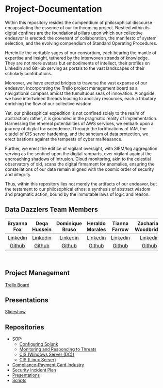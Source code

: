 # Project-Documentation
Within this repository resides the compendium of philosophical discourse encapsulating the essence of our forthcoming project. Nestled within its digital confines are the foundational pillars upon which our collective endeavor is erected: the covenant of collaboration, the manifesto of system selection, and the evolving compendium of Standard Operating Procedures.

Herein lie the veritable sages of our consortium, each bearing the mantle of expertise and insight, tethered by the interwoven strands of knowledge. They are not mere avatars but embodiments of intellect, their profiles on LinkedIn and GitHub serving as portals to the vast landscapes of their scholarly contributions.

Moreover, we have erected bridges to traverse the vast expanse of our endeavor, incorporating the Trello project management board as a navigational compass amidst the tumultuous seas of innovation. Alongside, we have intertwined threads leading to ancillary resources, each a tributary enriching the flow of our collective wisdom.

Yet, our philosophical expedition is not confined solely to the realm of abstraction; rather, it is grounded in the pragmatic reality of implementation. Harnessing the ethereal potentialities of AWS services, we embark upon a journey of digital transcendence. Through the fortifications of IAM, the citadel of CIS server hardening, and the sanctum of data protection, we erect bastions against the tempests of cyber malfeasance.

Further, we erect the edifice of vigilant oversight, with SIEM/log aggregation serving as the sentinel upon the digital ramparts, ever vigilant against the encroaching shadows of intrusion. Cloud monitoring, akin to the celestial observatory of old, scans the digital firmament for anomalies, ensuring the constellations of our data remain aligned with the cosmic order of security and integrity.

Thus, within this repository lies not merely the artifacts of our endeavor, but the testament to our philosophical ethos: a synthesis of abstract wisdom and pragmatic action, bound by the immutable laws of logic and reason.


## Data Dazzlers Team Members
Bryanna Fox | Deqa Hussein | Dominique Bruso | Heraldo Morales | Tianna Farrow | Zachariah Woodbridge
|:----------------------:|:-----------------------:|:----------------------:|:----------------------:|:----------------------:|:----------------------:|
| [Linkedin](https://www.linkedin.com/in/bryanna-k-fox109)| [Linkedin](https://www.linkedin.com/in/deqa-hussein-408196144/) | [Linkedin](https://www.linkedin.com/in/dominique) | [Linkedin](https://www.linkedin.com/in/heraldo-morales/) | [Linkedin](https://www.linkedin.com/in/tianna) | [Linkedin](https://www.linkedin.com/in/zachariahw) 
| [Github](https://github.com/BryannaKFox)| [Github](https://github.com/DeqaHussein) | [Github](https://github.com/dominique) | [Github](https://github.com/heraldo) | [Github](https://github.com/tianna) | [Github](https://github.com/Z-Zachattack) 

<br>

## Project Management
[Trello Board](https://github.com/orgs/Data-Dazzlers/projects/1/views/1)


## Presentations
[Slideshow](https://docs.google.com/presentation/d/1LBkngG9XAUGY0ZW0ZxkMv-e3kTf5jqFxGK0s_F2DtNE/edit?usp=sharing)

## Repositories
* SOP:
    * [Configuring Splunk](https://docs.google.com/document/d/1QWPWq-lrYKvIgkvKCLfVEbstjznTSjkLM_uRO0otoJs/edit?usp=sharing)
    * [Monitoring and Responding to Threats](https://docs.google.com/document/d/1b4ujtARYP1qmovmJNTeMImweNtUFBl2TA6raYEEwVfw/edit?usp=sharing)
    * [CIS (Windows Server (DC))](https://docs.google.com/document/d/1lRljNvhPEUV4_vWKUppItqaPZp5wKRA4dcsNTOCPsAk/edit?usp=sharing)
    * [CIS (Linux Server)](https://docs.google.com/document/d/1P2VrEjHn5H_zpde4qcaCK8Hvr2NFiil9_g89No9povY/edit?usp=sharing)
* [Compliance-Payment Card Industry](https://docs.google.com/document/d/1pSP7aNwhk6fGx8Mml0FKIhm7FN7OBGiSHUF9HcRBAOc/edit?usp=sharing)
* [Security Incident Plan](https://docs.google.com/document/d/14hwaPxRLKQNhNjzdxbzToT_mLDSfcAJYQDtHRBcg_N8/edit?usp=sharing)
* [Presentations](https://docs.google.com/presentation/d/1LBkngG9XAUGY0ZW0ZxkMv-e3kTf5jqFxGK0s_F2DtNE/edit?usp=sharing)
* [Scripts](https://github.com/Data-Dazzlers/Scripts)
